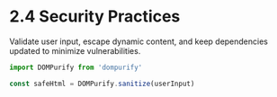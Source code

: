 # 2.4 Security Practices
Validate user input, escape dynamic content, and keep dependencies updated to minimize vulnerabilities.

```js
import DOMPurify from 'dompurify'

const safeHtml = DOMPurify.sanitize(userInput)
```
